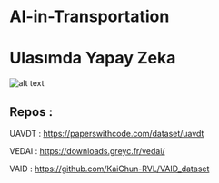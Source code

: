 # AI-in-Transportation
# Ulasımda Yapay Zeka

![alt text](  https://encrypted-tbn2.gstatic.com/images?q=tbn:ANd9GcSx43luA1WZ13izv9uiuUKfgTlX5AejX2Oews_E4dv5lsqVGo9P  )


## Repos : 
UAVDT :   https://paperswithcode.com/dataset/uavdt  

VEDAI :   https://downloads.greyc.fr/vedai/  

VAID  :   https://github.com/KaiChun-RVL/VAID_dataset  

